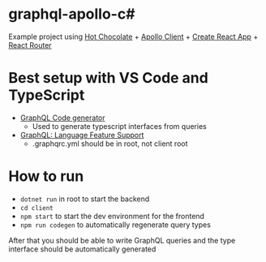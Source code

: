 # graphql-apollo-c#

Example project using [Hot Chocolate](https://chillicream.com/docs/hotchocolate/) + [Apollo Client](https://github.com/apollographql/apollo-client) + [Create React App](https://github.com/facebook/create-react-app) + [React Router](https://github.com/remix-run/react-router)

# Best setup with VS Code and TypeScript

- [GraphQL Code generator](https://github.com/dotansimha/graphql-code-generator)
  - Used to generate typescript interfaces from queries
- [GraphQL: Language Feature Support](https://marketplace.visualstudio.com/items?itemName=GraphQL.vscode-graphql)
  - .graphqrc.yml should be in root, not client root

# How to run

- `dotnet run` in root to start the backend
- `cd client`
- `npm start` to start the dev environment for the frontend
- `npm run codegen` to automatically regenerate query types

After that you should be able to write GraphQL queries and the type interface should be automatically generated
